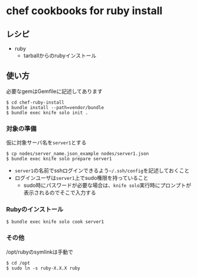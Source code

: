 chef cookbooks for ruby install
===============================

## レシピ

* ruby
  * tarballからのrubyインストール

## 使い方

必要なgemはGemfileに記述してあります

```
$ cd chef-ruby-install
$ bundle install --path=vendor/bundle
$ bundle exec knife solo init .
```

### 対象の準備

仮に対象サーバ名を`server1`とする

```
$ cp nodes/server_name.json_example nodes/server1.json
$ bundle exec knife solo prepare server1
```

* `server1`の名前でsshログインできるよう`~/.ssh/config`を記述しておくこと
* ログインユーザは`server1`上でsudo権限を持っていること
  * sudo時にパスワードが必要な場合は、`knife solo`実行時にプロンプトが表示されるのでそこで入力する

### Rubyのインストール

```
$ bundle exec knife solo cook server1
```

### その他

/opt/rubyのsymlinkは手動で

```
$ cd /opt
$ sudo ln -s ruby-X.X.X ruby
```
